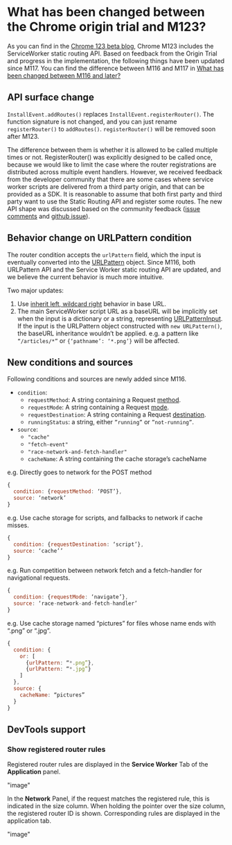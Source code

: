 # What has been changed between the Chrome origin trial and M123?

As you can find in the [Chrome 123 beta blog](https://developer.chrome.com/blog/chrome-123-beta#service_worker_static_routing_api), 
Chrome M123 includes the ServiceWorker static routing API.  Based on feedback from the Origin Trial and progress in the implementation,
the following things have been updated since M117.
You can find the difference between M116 and M117 in [What has been changed between M116 and later?](https://github.com/WICG/service-worker-static-routing-api/blob/main/update-from-chrome-m116.md)

## API surface change

`InstallEvent.addRoutes()` replaces `InstallEvent.registerRouter()`.   The function signature is not changed, and you can just rename `registerRouter()` to
`addRoutes()`.  `registerRouter()` will be removed soon after M123.

The difference between them is whether it is allowed to be called multiple times or not. RegisterRouter() was explicitly designed to be called once,
because we would like to limit the case where the router registrations are distributed across multiple event handlers.  However, we received feedback
from the developer community that there are some cases where service worker scripts are delivered from a third party origin, and that can be provided
as a SDK. It is reasonable to assume that both first party and third party want to use the Static Routing API and register some routes. The new API shape
was discussed based on the community feedback ([issue comments](https://github.com/w3c/ServiceWorker/issues/1373#issuecomment-1667123029) and
[github issue](https://github.com/WICG/service-worker-static-routing-api/issues/10)).

## Behavior change on URLPattern condition

The router condition accepts the `urlPattern` field, which the input is eventually converted into the [URLPattern](https://urlpattern.spec.whatwg.org/)
object.  Since M116, both URLPattern API and the Service Worker static routing API are updated, and we believe the current behavior is much more intuitive.

Two major updates:

  1. Use [inherit left, wildcard right](https://github.com/whatwg/urlpattern/pull/198) behavior in base URL. 
  1. The main ServiceWorker script URL as a baseURL will be implicitly set when the input is a dictionary or a string, representing [URLPatternInput](https://urlpattern.spec.whatwg.org/#typedefdef-urlpatterninput). If the input is the URLPattern object constructed with `new URLPattern()`, the baseURL inheritance wouldn’t be applied. e.g. a pattern like `“/articles/*”` or `{‘pathname’: ‘*.png’}` will be affected.

## New conditions and sources

Following conditions and sources are newly added since M116.

* `condition`: 
  * `requestMethod`: A string containing a Request [method](https://developer.mozilla.org/docs/Web/API/Request/method).
  * `requestMode`: A string containing a Request [mode](https://developer.mozilla.org/docs/Web/API/Request/mode).
  * `requestDestination`: A string containing a Request [destination](https://developer.mozilla.org/docs/Web/API/Request/destination).
  * `runningStatus`: a string, either `”running”` or `”not-running”`.
* `source`: 
  * `"cache"`
  * `"fetch-event"`
  * `"race-network-and-fetch-handler"`
  * `cacheName`: A string containing the cache storage’s cacheName

e.g.
Directly goes to network for the POST method
```js
{
  condition: {requestMethod: ‘POST’},
  source: ‘network’
}
```

e.g.
Use cache storage for scripts, and fallbacks to network if cache misses.
```js
{
  condition: {requestDestination: ‘script’},
  source: ‘cache’’
}
```

e.g.
Run competition between network fetch and a fetch-handler for navigational requests.
```js
{
  condition: {requestMode: ‘navigate’},
  source: ‘race-network-and-fetch-handler’
}
```

e.g.
Use cache storage named “pictures” for files whose name ends with “.png” or “.jpg”.
```js
{
  condition: {
    or: [
      {urlPattern: “*.png”},
      {urlPattern: “*.jpg”}
    ]
  },
  source: {
    cacheName: “pictures”
  }
}
```

## DevTools support

### Show registered router rules

Registered router rules are displayed in the **Service Worker** Tab of the **Application** panel.

"image"

In the **Network** Panel, if the request matches the registered rule, this is indicated in the size column.
When holding the pointer over the size column, the registered router ID is shown.  Corresponding rules are displayed in the application tab.

"image"




